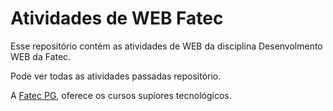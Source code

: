 # Atividades de WEB Fatec

Esse repositório contém as atividades de WEB da disciplina Desenvolmento WEB da Fatec.

Pode ver todas as atividades passadas repositório.

A [Fatec PG](https://fatecpg.edu.br/), oferece os cursos supiores tecnológicos.

